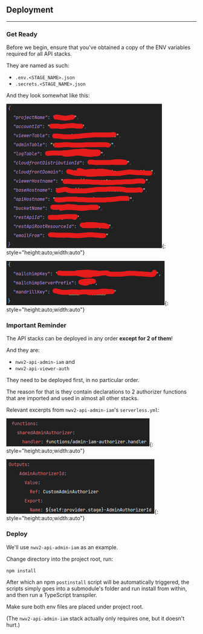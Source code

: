 ## Deployment

---

### Get Ready

Before we begin, ensure that you've obtained a copy of the ENV variables required for all API stacks.

They are named as such:

- `.env.<STAGE_NAME>.json`
- `.secrets.<STAGE_NAME>.json`

And they look somewhat like this:

![Screenshot](../assets/env-sample.png){: style="height:auto;width:auto"}

![Screenshot](../assets/secret-sample.png){: style="height:auto;width:auto"}

### Important Reminder

The API stacks can be deployed in any order **except for 2 of them**!

And they are:

- `nwv2-api-admin-iam` and
- `nwv2-api-viewer-auth`

They need to be deployed first, in no particular order.

The reason for that is they contain declarations to 2 authorizer functions that are imported and used
in almost all other stacks.

Relevant excerpts from `nwv2-api-admin-iam`'s `serverless.yml`:

![Screenshot](../assets/authorizer-declaration-1.png){: style="height:auto;width:auto"}

![Screenshot](../assets/authorizer-declaration-2.png){: style="height:auto;width:auto"}

### Deploy

We'll use `nwv2-api-admin-iam` as an example.

Change directory into the project root, run:

```shell
npm install
```

After which an npm `postinstall` script will be automatically triggered, the scripts simply goes into
a submodule's folder and run install from within, and then run a TypeScript transpiler.

Make sure both env files are placed under project root.

(The `nwv2-api-admin-iam` stack actually only requires one, but it doesn't hurt.)

